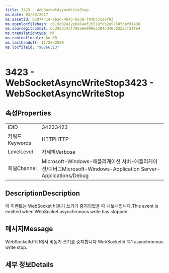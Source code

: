 ```yaml
---
title: 3423 - WebSocketAsyncWriteStop
ms.date: 03/30/2017
ms.assetid: b2074414-abad-4643-ba38-f94b331def93
ms.openlocfilehash: c619d82412e6864af25519fcb2a5750fcafd1438
ms.sourcegitcommit: bc293b14af795e0e999e3304dd40c0222cf2ffe4
ms.translationtype: MT
ms.contentlocale: ko-KR
ms.lasthandoff: 11/26/2020
ms.locfileid: "96266313"
---
```

# <a name="3423---websocketasyncwritestop"></a><span data-ttu-id="5132f-102">3423 - WebSocketAsyncWriteStop</span><span class="sxs-lookup"><span data-stu-id="5132f-102">3423 - WebSocketAsyncWriteStop</span></span>

## <a name="properties"></a><span data-ttu-id="5132f-103">속성</span><span class="sxs-lookup"><span data-stu-id="5132f-103">Properties</span></span>  
  
|||  
|-|-|  
|<span data-ttu-id="5132f-104">ID</span><span class="sxs-lookup"><span data-stu-id="5132f-104">ID</span></span>|<span data-ttu-id="5132f-105">3423</span><span class="sxs-lookup"><span data-stu-id="5132f-105">3423</span></span>|  
|<span data-ttu-id="5132f-106">키워드</span><span class="sxs-lookup"><span data-stu-id="5132f-106">Keywords</span></span>|<span data-ttu-id="5132f-107">HTTP</span><span class="sxs-lookup"><span data-stu-id="5132f-107">HTTP</span></span>|  
|<span data-ttu-id="5132f-108">Level</span><span class="sxs-lookup"><span data-stu-id="5132f-108">Level</span></span>|<span data-ttu-id="5132f-109">자세히</span><span class="sxs-lookup"><span data-stu-id="5132f-109">Verbose</span></span>|  
|<span data-ttu-id="5132f-110">채널</span><span class="sxs-lookup"><span data-stu-id="5132f-110">Channel</span></span>|<span data-ttu-id="5132f-111">Microsoft-Windows-애플리케이션 서버-애플리케이션/디버그</span><span class="sxs-lookup"><span data-stu-id="5132f-111">Microsoft-Windows-Application Server-Applications/Debug</span></span>|  
  
## <a name="description"></a><span data-ttu-id="5132f-112">Description</span><span class="sxs-lookup"><span data-stu-id="5132f-112">Description</span></span>  

 <span data-ttu-id="5132f-113">이 이벤트는 WebSocket 비동기 쓰기가 중지되었을 때 내보내집니다.</span><span class="sxs-lookup"><span data-stu-id="5132f-113">This event is emitted when WebSocket asynchronous write has stopped.</span></span>  
  
## <a name="message"></a><span data-ttu-id="5132f-114">메시지</span><span class="sxs-lookup"><span data-stu-id="5132f-114">Message</span></span>  

 <span data-ttu-id="5132f-115">WebSocketId:%1에서 비동기 쓰기를 중지합니다.</span><span class="sxs-lookup"><span data-stu-id="5132f-115">WebSocketId:%1 asynchronous write stop.</span></span>  
  
## <a name="details"></a><span data-ttu-id="5132f-116">세부 정보</span><span class="sxs-lookup"><span data-stu-id="5132f-116">Details</span></span>
